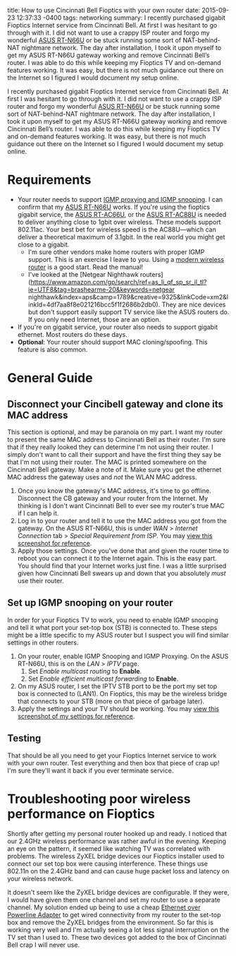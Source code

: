 title: How to use Cincinnati Bell Fioptics with your own router
date: 2015-09-23 12:37:33 -0400
tags: networking
summary: I recently purchased gigabit Fioptics Internet service from Cincinnati Bell. At first I was hesitant to go through with it. I did not want to use a crappy ISP router and forgo my wonderful [ASUS RT-N66U](http://amzn.to/1jadh79) or be stuck running some sort of NAT-behind-NAT nightmare network. The day after installation, I took it upon myself to get my ASUS RT-N66U gateway working and remove Cincinnati Bell’s router. I was able to do this while keeping my Fioptics TV and on-demand features working. It was easy, but there is not much guidance out there on the Internet so I figured I would document my setup online. 

I recently purchased gigabit Fioptics Internet service from Cincinnati Bell. At first I was hesitant to go through with it. I did not want to use a crappy ISP router and forgo my wonderful [ASUS RT-N66U](http://amzn.to/1jadh79) or be stuck running some sort of NAT-behind-NAT nightmare network. The day after installation, I took it upon myself to get my ASUS RT-N66U gateway working and remove Cincinnati Bell’s router. I was able to do this while keeping my Fioptics TV and on-demand features working. It was easy, but there is not much guidance out there on the Internet so I figured I would document my setup online. 

# Requirements

* Your router needs to support [IGMP proxying and IGMP snooping](https://en.wikipedia.org/wiki/IGMP_snooping). I can confirm that my [ASUS RT-N66U](http://amzn.to/1jadh79) works. If you're using the fioptics gigabit service, the [ASUS RT-AC66U](http://amzn.to/1jaduqK), or the [ASUS RT-AC88U](http://amzn.to/2gXLxS3) is needed to deliver anything close to 1gbit over wireless. These models support 802.11ac. Your best bet for wireless speed is the AC88U—which can deliver a theoretical maximum of 3.1gbit. In the real world you might get close to a gigabit.
	* I'm sure other vendors make home routers with proper IGMP support. This is an exercise I leave to you. Using a [modern wireless router](http://amzn.to/1UtRodX) is a good start. Read the manual!
	* I've looked at the [Netgear Nighthawk routers](https://www.amazon.com/gp/search/ref=as_li_qf_sp_sr_il_tl?ie=UTF8&tag=brashearme-20&keywords=netgear nighthawk&index=aps&camp=1789&creative=9325&linkCode=xm2&linkId=4df7aa8f8e021216bcc5f1f2686b2db0). They are nice devices but don't support easily support TV service like the ASUS routers do. If you only need Internet, those are an option.
* If you're on gigabit service, your router also needs to support gigabit ethernet. Most routers do these days.
* **Optional**: Your router should support MAC cloning/spoofing. This feature is also common.

# General Guide

## Disconnect your Cincibell gateway and clone its MAC address

This section is optional, and may be paranoia on my part. I want my router to present the same MAC address to Cincinnati Bell as their router. I'm sure that if they really looked they can determine I'm not using their router. I simply don't want to call their support and have the first thing they say be that I'm not using their router. The MAC is printed somewhere on the Cincinnati Bell gateway. Make a note of it. Make sure you get the ethernet MAC address the gateway uses and *not* the WLAN MAC address. 

1. Once you know the gateway's MAC address, it's time to go offline. Disconnect the CB gateway and your router from the Internet. My thinking is I don't want Cincinnati Bell to ever see my router's true MAC if I can help it.
1. Log in to your router and tell it to use the MAC address you got from the gateway. On the ASUS RT-N66U, this is under *WAN* > *Internet Connection* tab > *Special Requirement from ISP*. You may [view this screenshot for reference]({filename}/images/RT-N66U-MAC-Address-Setting.png).
1. Apply those settings. Once you've done that and given the router time to reboot you can connect it to the Internet again. This is the easy part. You should find that your Internet works just fine. I was a little surprised given how Cincinnati Bell swears up and down that you absolutely *must* use their router.

## Set up IGMP snooping on your router

In order for your Fioptics TV to work, you need to enable IGMP snooping and tell it what port your set-top box (STB) is connected to. These steps might be a little specific to my ASUS router but I suspect you will find similar settings in other routers.

1. On your router, enable IGMP Snooping and IGMP Proxying. On the ASUS RT-N66U, this is on the *LAN* > *IPTV* page. 
	1. Set *Enable multicast routing* to **Enable**.
	1. Set *Enable efficient multicast forwarding* to **Enable**.
1. On my ASUS router, I set the IPTV STB port to be the port my set top box is connected to (LAN1). On Fioptics, this may be the wireless bridge that connects to your STB (more on that piece of garbage later).
1. Apply the settings and your TV should be working. You may [view this screenshot of my settings for reference]({filename}/images/RT-N66U-IPTV-Settings.png "ASUS RT-N66U IPTV Settings for Fioptics").

## Testing

That should be all you need to get your Fioptics Internet service to work with your own router. Test everything and then box that piece of crap up! I'm sure they'll want it back if you ever terminate service.

# Troubleshooting poor wireless performance on Fioptics

Shortly after getting my personal router hooked up and ready. I noticed that our 2.4GHz wireless performance was rather awful in the evening. Keeping an eye on the pattern, it seemed like watching TV was correlated with problems. The wireless ZyXEL bridge devices our Fioptics installer used to connect our set top box were causing interference. These things use 802.11n on the 2.4GHz band and can cause huge packet loss and latency on your wireless network.

It doesn't seem like the ZyXEL bridge devices are configurable. If they were, I would have given them one channel and set my router to use a separate channel. My solution ended up being to use a cheap [Ethernet over Powerline Adapter](http://amzn.to/2wbWVS3) to get wired connectivity from my router to the set-top box and remove the ZyXEL bridges from the environment. So far this is working very well and I'm actually seeing a lot less signal interruption on the TV set than I used to. These two devices got added to the box of Cincinnati Bell crap I will never use.